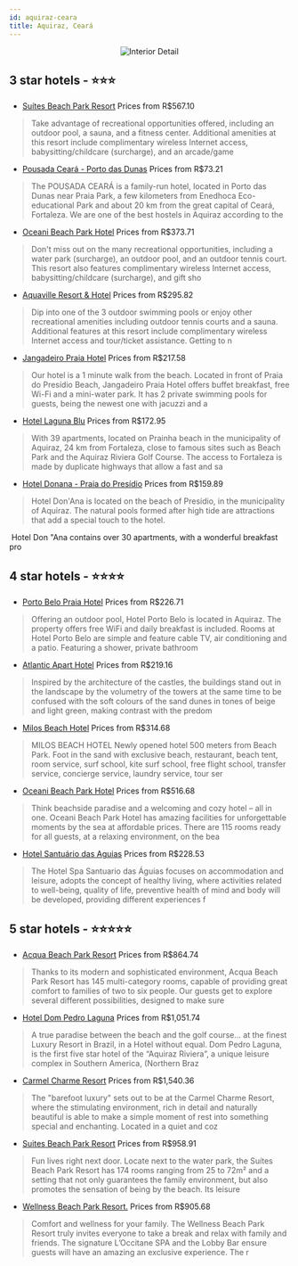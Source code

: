 ```yaml
---
id: aquiraz-ceara
title: Aquiraz, Ceará
---
```


<center><img src="https://i.travelapi.com/hotels/3000000/2660000/2651700/2651700/0fa7aae9_z.jpg" alt="Interior Detail" /></center>


##  3 star hotels - ⭐️⭐️⭐️

-    [Suítes Beach Park Resort](https://us.hurb.com/hotels/aquiraz/suites-beach-park-resort-JNP-JP00630P?cmp=18055) Prices from R$567.10
   > Take advantage of recreational opportunities offered, including an outdoor pool, a sauna, and a fitness center. Additional amenities at this resort include complimentary wireless Internet access, babysitting/childcare (surcharge), and an arcade/game 
-    [Pousada Ceará - Porto das Dunas](https://us.hurb.com/hotels/aquiraz/pousada-ceara-porto-das-dunas-OMN-8976?cmp=18055) Prices from R$73.21
   > The POUSADA CEARÁ is a family-run hotel, located in Porto das Dunas near Praia Park, a few kilometers from Enedhoca Eco-educational Park and about 20 km from the great capital of Ceará, Fortaleza. We are one of the best hostels in Aquiraz according to the
-    [Oceani Beach Park Hotel](https://us.hurb.com/hotels/aquiraz/oceani-beach-park-hotel-JNP-JP969236?cmp=18055) Prices from R$373.71
   > Don't miss out on the many recreational opportunities, including a water park (surcharge), an outdoor pool, and an outdoor tennis court. This resort also features complimentary wireless Internet access, babysitting/childcare (surcharge), and gift sho
-    [Aquaville Resort & Hotel](https://us.hurb.com/hotels/aquiraz/aquaville-resort-hotel-JNP-JP217446?cmp=18055) Prices from R$295.82
   > Dip into one of the 3 outdoor swimming pools or enjoy other recreational amenities including outdoor tennis courts and a sauna. Additional features at this resort include complimentary wireless Internet access and tour/ticket assistance. Getting to n
-    [Jangadeiro Praia Hotel](https://us.hurb.com/hotels/aquiraz/jangadeiro-praia-hotel-OMN-7576?cmp=18055) Prices from R$217.58
   > Our hotel is a 1 minute walk from the beach. Located in front of Praia do Presídio Beach, Jangadeiro Praia Hotel offers buffet breakfast, free Wi-Fi and a mini-water park. It has 2 private swimming pools for guests, being the newest one with jacuzzi and a
-    [Hotel Laguna Blu](https://us.hurb.com/hotels/aquiraz/hotel-laguna-blu-OMN-6403?cmp=18055) Prices from R$172.95
   > With 39 apartments, located on Prainha beach in the municipality of Aquiraz, 24 km from Fortaleza, close to famous sites such as Beach Park and the Aquiraz Riviera Golf Course. The access to Fortaleza is made by duplicate highways that allow a fast and sa
-    [Hotel Donana - Praia do Presídio](https://us.hurb.com/hotels/aquiraz/hotel-donana-praia-do-presidio-OMN-9339?cmp=18055) Prices from R$159.89
   > Hotel Don'Ana is located on the beach of Presídio, in the municipality of Aquiraz. The natural pools formed after high tide are attractions that add a special touch to the hotel. Hotel Don "Ana contains over 30 apartments, with a wonderful breakfast pro

##  4 star hotels - ⭐️⭐️⭐️⭐️

-    [Porto Belo Praia Hotel](https://us.hurb.com/hotels/aquiraz/porto-belo-praia-hotel-OMN-9550?cmp=18055) Prices from R$226.71
   > Offering an outdoor pool, Hotel Porto Belo is located in Aquiraz. The property offers free WiFi and daily breakfast is included. Rooms at Hotel Porto Belo are simple and feature cable TV, air conditioning and a patio. Featuring a shower, private bathroom 
-    [Atlantic Apart Hotel](https://us.hurb.com/hotels/aquiraz/atlantic-apart-hotel-OMN-3133?cmp=18055) Prices from R$219.16
   > Inspired by the architecture of the castles, the buildings stand out in the landscape by the volumetry of the towers at the same time to be confused with the soft colours of the sand dunes in tones of beige and light green, making contrast with the predom
-    [Milos Beach Hotel](https://us.hurb.com/hotels/aquiraz/milos-beach-hotel-OMN-8464?cmp=18055) Prices from R$314.68
   > MILOS BEACH HOTEL Newly opened hotel 500 meters from Beach Park. Foot in the sand with exclusive beach, restaurant, beach tent, room service, surf school, kite surf school, free flight school, transfer service, concierge service, laundry service, tour ser
-    [Oceani Beach Park Hotel](https://us.hurb.com/hotels/aquiraz/oceani-beach-park-hotel-OMN-4056?cmp=18055) Prices from R$516.68
   > Think beachside paradise and a welcoming and cozy hotel – all in one.Oceani Beach Park Hotel has amazing facilities for unforgettable moments by the sea at affordable prices. There are 115 rooms ready for all guests, at a relaxing environment, on the bea
-    [Hotel Santuário das Aguias](https://us.hurb.com/hotels/aquiraz/hotel-santuario-das-aguias-OMN-6465?cmp=18055) Prices from R$228.53
   > The Hotel Spa Santuario das Águias focuses on accommodation and leisure, adopts the concept of healthy living, where activities related to well-being, quality of life, preventive health of mind and body will be developed, providing different experiences f

##  5 star hotels - ⭐️⭐️⭐️⭐️⭐️

-    [Acqua Beach Park Resort](https://us.hurb.com/hotels/aquiraz/acqua-beach-park-resort-OMN-4055?cmp=18055) Prices from R$864.74
   > Thanks to its modern and sophisticated environment, Acqua Beach Park Resort has 145 multi-category rooms, capable of providing great comfort to families of two to six people. Our guests get to explore several different possibilities, designed to make sure
-    [Hotel Dom Pedro Laguna](https://us.hurb.com/hotels/aquiraz/hotel-dom-pedro-laguna-OMN-844?cmp=18055) Prices from R$1,051.74
   > A true paradise between the beach and the golf course... at the finest Luxury Resort in Brazil, in a Hotel without equal. Dom Pedro Laguna, is the first five star hotel of the “Aquiraz Riviera”, a unique leisure complex in Southern America, (Northern Braz
-    [Carmel Charme Resort](https://us.hurb.com/hotels/aquiraz/carmel-charme-resort-OMN-1609?cmp=18055) Prices from R$1,540.36
   > The &quot;barefoot luxury&quot; sets out to be at the Carmel Charme Resort, where the stimulating environment, rich in detail and naturally beautiful is able to make a simple moment of rest into something special and enchanting. Located in a quiet and coz
-    [Suites Beach Park Resort](https://us.hurb.com/hotels/aquiraz/suites-beach-park-resort-OMN-4061?cmp=18055) Prices from R$958.91
   > Fun lives right next door.Locate next to the water park, the Suítes Beach Park Resort has 174 rooms ranging from 25 to 72m² and a setting that not only guarantees the family environment, but also promotes the sensation of being by the beach. Its leisure 
-    [Wellness Beach Park Resort.](https://us.hurb.com/hotels/aquiraz/wellness-beach-park-resort-OMN-4062?cmp=18055) Prices from R$905.68
   > Comfort and wellness for your family.The Wellness Beach Park Resort truly invites everyone to take a break and relax with family and friends. The signature L’Occitane SPA and the Lobby Bar ensure guests will have an amazing an exclusive experience. The r

